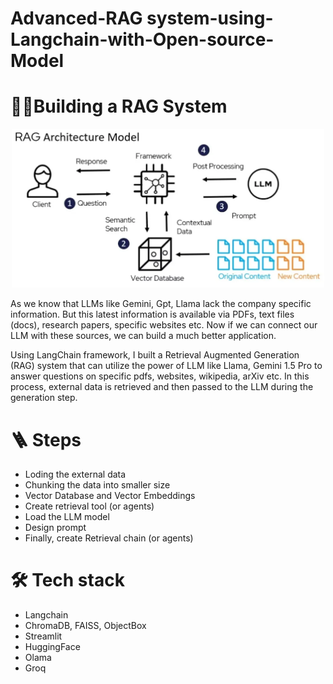 # Advanced-RAG system-using-Langchain-with-Open-source-Model
# 👨‍💻Building a RAG System

<p align="center">
    <img width="500" src="https://github.com/HannahIgboke/Building-a-RAG-System/blob/main/RAG.png" alt="RAG">
</p>


As we know that LLMs like Gemini, Gpt, Llama lack the company specific information. But this latest information is available via PDFs, text files (docs), research papers, specific websites etc. Now if we can connect our LLM with these sources, we can build a much better application.


Using LangChain framework, I built a  Retrieval Augmented Generation (RAG) system that can utilize the power of LLM like Llama, Gemini 1.5 Pro to answer questions on specific pdfs, websites, wikipedia, arXiv etc. In this process, external data is retrieved and then passed to the LLM during the generation step.


# 🪜 Steps
- Loding the external data
- Chunking the data into smaller size
- Vector Database and Vector Embeddings
- Create retrieval tool (or agents)
- Load the LLM model
- Design prompt
- Finally, create Retrieval chain (or agents)


# 🛠 Tech stack
- Langchain
- ChromaDB, FAISS, ObjectBox
- Streamlit
- HuggingFace
- Olama
- Groq
